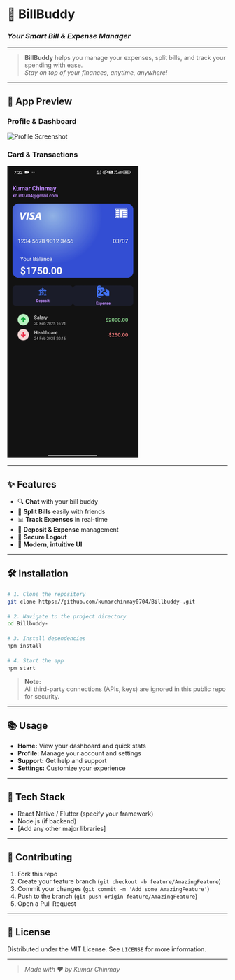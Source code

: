 # 🚀 **BillBuddy**
### _Your Smart Bill & Expense Manager_

---

> **BillBuddy** helps you manage your expenses, split bills, and track your spending with ease.  
> _Stay on top of your finances, anytime, anywhere!_

---

## 📱 **App Preview**

### **Profile & Dashboard**
<img src="screenshots/profile.jpg" width="300" alt="Profile Screenshot" />

### **Card & Transactions**
<img src="screenshots/card.jpg" width="300" alt="Card Screenshot" />

<!--
### **Live Demo**
<img src="screenshots/demo.gif" width="600" alt="App Demo GIF" />
-->

---

## ✨ **Features**

- 🔍 **Chat** with your bill buddy
- 💸 **Split Bills** easily with friends
- 📊 **Track Expenses** in real-time
- 🏦 **Deposit & Expense** management
- 🔐 **Secure Logout**
- 🎨 **Modern, intuitive UI**

---

## 🛠️ **Installation**

```bash
# 1. Clone the repository
git clone https://github.com/kumarchinmay0704/Billbuddy-.git

# 2. Navigate to the project directory
cd Billbuddy-

# 3. Install dependencies
npm install

# 4. Start the app
npm start
```

> **Note:**  
> All third-party connections (APIs, keys) are ignored in this public repo for security.

---

## 📚 **Usage**

- **Home:** View your dashboard and quick stats
- **Profile:** Manage your account and settings
- **Support:** Get help and support
- **Settings:** Customize your experience

---

## 🧰 **Tech Stack**

- React Native / Flutter (specify your framework)
- Node.js (if backend)
- [Add any other major libraries]

---

## 🤝 **Contributing**

1. Fork this repo
2. Create your feature branch (`git checkout -b feature/AmazingFeature`)
3. Commit your changes (`git commit -m 'Add some AmazingFeature'`)
4. Push to the branch (`git push origin feature/AmazingFeature`)
5. Open a Pull Request

---

## 📄 **License**

Distributed under the MIT License. See `LICENSE` for more information.

---

> _Made with ❤️ by Kumar Chinmay_ 